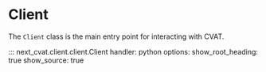 # Client

The `Client` class is the main entry point for interacting with CVAT.

::: next_cvat.client.client.Client
handler: python
options:
show_root_heading: true
show_source: true
